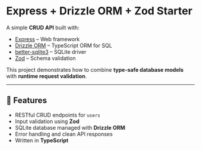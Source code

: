 # Express + Drizzle ORM + Zod Starter

A simple **CRUD API** built with:

- [Express](https://expressjs.com/) – Web framework
- [Drizzle ORM](https://orm.drizzle.team/) – TypeScript ORM for SQL
- [better-sqlite3](https://github.com/WiseLibs/better-sqlite3) – SQLite driver
- [Zod](https://zod.dev/) – Schema validation

This project demonstrates how to combine **type-safe database models** with **runtime request validation**.

---

## 🚀 Features

- RESTful CRUD endpoints for `users`
- Input validation using **Zod**
- SQLite database managed with **Drizzle ORM**
- Error handling and clean API responses
- Written in **TypeScript**
